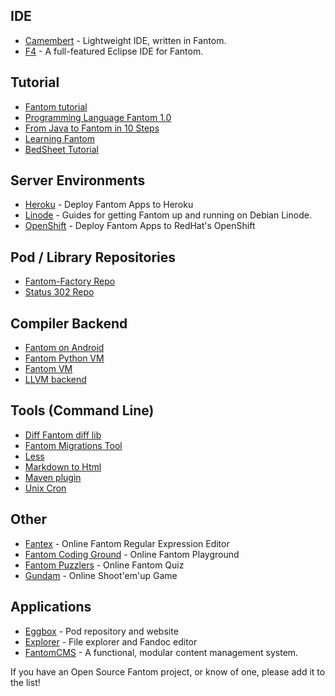 ## IDE ##
 - [Camembert](http://www.status302.com/camembert#.VfUFB2SF5Sw) - Lightweight IDE, written in Fantom.
 - [F4](http://www.xored.com/products/f4/) - A full-featured Eclipse IDE for Fantom.

## Tutorial ##
 - [Fantom tutorial](https://github.com/tomcl/fantom-tutorial)
 - [Programming Language Fantom 1.0](https://www.penflip.com/Hertz/programming-language-fantom-1-0?invite=dE1bRMms)
 - [From Java to Fantom in 10 Steps](http://www.fantomfactory.org/articles/from-java-to-fantom-in-10-steps)
 - [Learning Fantom](http://learningfantom.blogspot.com/)
 - [BedSheet Tutorial](http://www.fantomfactory.org/articles/bed-nap-tutorial)

## Server Environments ##
 - [Heroku](https://bitbucket.org/AlienFactory/heroku-buildpack-fantom) - Deploy Fantom Apps to Heroku
 - [Linode](https://bitbucket.org/afrankvt/fantomlinodeguide) - Guides for getting Fantom up and running on Debian Linode.
 - [OpenShift](https://bitbucket.org/AlienFactory/openshift-fantom-quickstart) - Deploy Fantom Apps to RedHat's OpenShift

## Pod / Library Repositories ##
 - [Fantom-Factory Repo](http://pods.fantomfactory.org/)
 - [Status 302 Repo](http://repo.status302.com/)

## Compiler Backend ##
 - [Fantom on Android](https://bitbucket.org/chunquedong/fan-1.0/)
 - [Fantom Python VM](https://bitbucket.org/_tactics/fantom-pythonvm)
 - [Fantom VM](https://bitbucket.org/chunquedong/fanrun)
 - [LLVM backend](http://code.google.com/p/fan-llvm/source/browse/)

## Tools (Command Line) ##
 - [Diff Fantom diff lib](https://bitbucket.org/dsavenko/diff)
 - [Fantom Migrations Tool](https://bitbucket.org/katox/fantom-migrations)
 - [Less](http://pods.fantomfactory.org/pods/afLess4f/doc/)
 - [Markdown to Html](https://bitbucket.org/afrankvt/markdown)
 - [Maven plugin](https://github.com/xored/fmaven)
 - [Unix Cron](https://bitbucket.org/martinlau/cron)

## Other ##
 - [Fantex](http://fantex.fantomfactory.org/) - Online Fantom Regular Expression Editor
 - [Fantom Coding Ground](http://www.tutorialspoint.com/execute_fantom_online.php) - Online Fantom Playground
 - [Fantom Puzzlers](http://ksat.me/fantom-puzzlers/) - Online Fantom Quiz
 - [Gundam](http://www.alienfactory.co.uk/gundam/) - Online Shoot'em'up Game

## Applications ##
 - [Eggbox](http://pods.fantomfactory.org/pods/afEggbox/doc/) - Pod repository and website
 - [Explorer](http://pods.fantomfactory.org/pods/afExplorer/doc/) - File explorer and Fandoc editor
 - [FantomCMS](https://github.com/jcriquet/FantomCMS) - A functional, modular content management system.

If you have an Open Source Fantom project, or know of one, please add it to the list!
